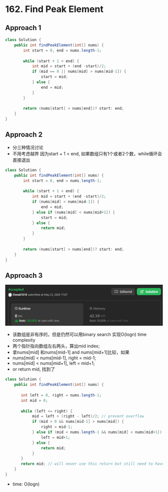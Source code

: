 # 162. Find Peak Element

## Approach 1

```java
class Solution {
    public int findPeakElement(int[] nums) {
        int start = 0, end = nums.length-1;

        while (start + 1 < end) {
            int mid = start + (end -start)/2;
            if (mid == 0 || nums[mid] > nums[mid-1]) {
                start = mid;
            } else {
                end = mid;
            }
        }

        return (nums[start] > nums[end])? start: end;
    }
}
```

## Approach 2

- 分三种情况讨论
- 不用考虑越界 因为start + 1 < end, 如果数组只有1个或者2个数，while循环会直接退出

```java
class Solution {
    public int findPeakElement(int[] nums) {
        int start = 0, end = nums.length-1;

        while (start + 1 < end) {
            int mid = start + (end -start)/2;
            if (nums[mid] < nums[mid-1]) {
                end = mid;
            } else if (nums[mid] < nums[mid+1]) {
                start = mid;
            } else {
                return mid;
            }
        }

        return (nums[start] > nums[end])? start: end;
    }
}
```

## Approach 3

![alt text](image-2.png)

- 该数组是非有序的，但是仍然可以用binary search 实现O(logn) time complexity
- 两个指针指向数组左右两头，算出mid index;
- 拿nums[mid] 和nums[mid-1] and nums[mid+1]比较，如果
 - nums[mid] < nums[mid-1], right = mid-1;
 - nums[mid] < nums[mid+1], left = mid+1;
 - or return mid, 找到了

```java
class Solution {
    public int findPeakElement(int[] nums) {
       
       int left = 0, right = nums.length-1;
       int mid = 0;

       while (left <= right) {
            mid = left + (right - left)/2; // prevent overflow
            if (mid > 0 && nums[mid-1] > nums[mid]) {
                right = mid-1;
            } else if (mid < nums.length-1 && nums[mid] < nums[mid+1]) {
                left = mid+1;
            } else {
                return mid;
            }
       }
       return mid; // will never use this return but still need to have it here
    }
}
```

- time: O(logn)